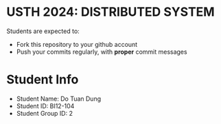 USTH 2024: DISTRIBUTED SYSTEM
=====================================================

Students are expected to:
* Fork this repository to your github account
* Push your commits regularly, with **proper** commit messages


Student Info
=========================

* Student Name: Do Tuan Dung
* Student ID: BI12-104
* Student Group ID: 2
